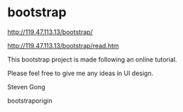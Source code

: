 bootstrap
=============

http://119.47.113.13/bootstrap/

http://119.47.113.13/bootstrap/read.htm

This bootstrap project is made following an online tutorial.

Please feel free to give me any ideas in UI design.

Steven Gong




bootstraporigin 

